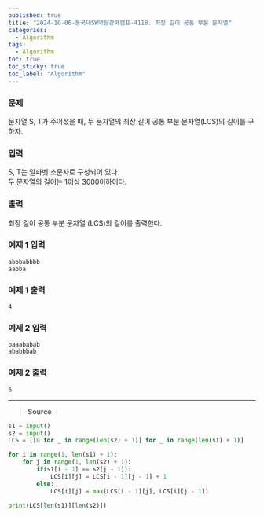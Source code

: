 ```yaml
---
published: true
title: "2024-10-06-동국대SW역량강화캠프-4118. 최장 길이 공통 부분 문자열"
categories:
  - Algorithm
tags:
  - Algorithm
toc: true
toc_sticky: true
toc_label: "Algorithm"
---
```


### **문제**

문자열 S, T가 주어졌을 때, 두 문자열의 최장 길이 공통 부분 문자열(LCS)의 길이를 구하자.

### **입력**

S, T는 알파벳 소문자로 구성되어 있다.  
두 문자열의 길이는 1이상 3000이하이다.

### **출력**

최장 길이 공통 부분 문자열 (LCS)의 길이를 출력한다.

### **예제 1 입력**

```
abbbabbbb
aabba
```

### **예제 1 출력**

```
4
```

### **예제 2 입력**

```
baaababab
ababbbab
```

### **예제 2 출력**

```
6
```

---

> **Source**

```python
s1 = input()
s2 = input()
LCS = [[0 for _ in range(len(s2) + 1)] for _ in range(len(s1) + 1)]

for i in range(1, len(s1) + 1):
	for j in range(1, len(s2) + 1):
		if(s1[i - 1] == s2[j - 1]):
			LCS[i][j] = LCS[i - 1][j - 1] + 1
		else:
			LCS[i][j] = max(LCS[i - 1][j], LCS[i][j - 1])

print(LCS[len(s1)][len(s2)])
```
